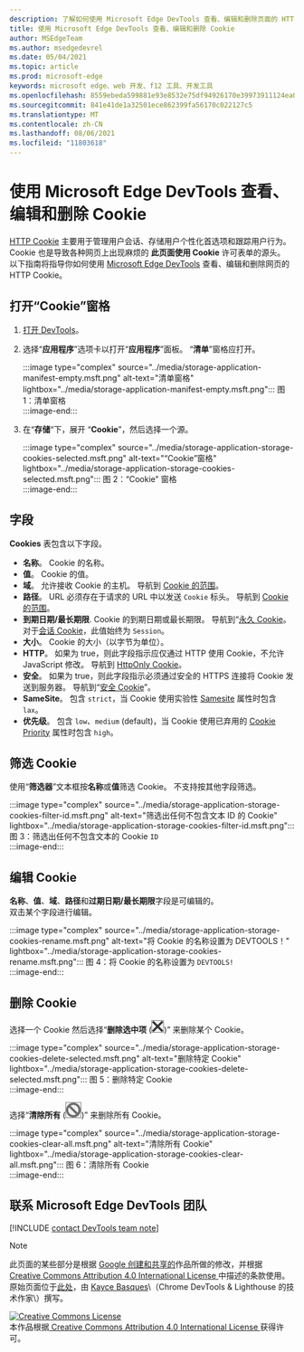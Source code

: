 ```yaml
---
description: 了解如何使用 Microsoft Edge DevTools 查看、编辑和删除页面的 HTTP Cookie。
title: 使用 Microsoft Edge DevTools 查看、编辑和删除 Cookie
author: MSEdgeTeam
ms.author: msedgedevrel
ms.date: 05/04/2021
ms.topic: article
ms.prod: microsoft-edge
keywords: microsoft edge、web 开发、f12 工具、开发工具
ms.openlocfilehash: 8559ebeda599881e93e8532e75df94926170e39973911124ea0de576fdf1bd67
ms.sourcegitcommit: 841e41de1a32501ece862399fa56170c022127c5
ms.translationtype: MT
ms.contentlocale: zh-CN
ms.lasthandoff: 08/06/2021
ms.locfileid: "11803618"
---
```

<!-- Copyright Kayce Basques 

   Licensed under the Apache License, Version 2.0 (the "License");
   you may not use this file except in compliance with the License.
   You may obtain a copy of the License at

       https://www.apache.org/licenses/LICENSE-2.0

   Unless required by applicable law or agreed to in writing, software
   distributed under the License is distributed on an "AS IS" BASIS,
   WITHOUT WARRANTIES OR CONDITIONS OF ANY KIND, either express or implied.
   See the License for the specific language governing permissions and
   limitations under the License.  -->
# <a name="view-edit-and-delete-cookies-with-microsoft-edge-devtools"></a>使用 Microsoft Edge DevTools 查看、编辑和删除 Cookie  

[HTTP Cookie][MDNHTTPCookies] 主要用于管理用户会话、存储用户个性化首选项和跟踪用户行为。  Cookie 也是导致各种网页上出现麻烦的 **此页面使用 Cookie** 许可表单的源头。  以下指南将指导你如何使用 [Microsoft Edge DevTools][MicrosoftEdgeDevTools] 查看、编辑和删除网页的 HTTP Cookie。  

## <a name="open-the-cookies-pane"></a>打开“Cookie”窗格  

1.  [打开 DevTools][DevToolsOpen]。  
1.  选择“**应用程序**”选项卡以打开“**应用程序**”面板。  “**清单**”窗格应打开。  
    
    :::image type="complex" source="../media/storage-application-manifest-empty.msft.png" alt-text="清单窗格" lightbox="../media/storage-application-manifest-empty.msft.png":::
       图 1：清单窗格  
    :::image-end:::  

1.  在“**存储**“下，展开 “**Cookie**”，然后选择一个源。  
    
    :::image type="complex" source="../media/storage-application-storage-cookies-selected.msft.png" alt-text="“Cookie”窗格" lightbox="../media/storage-application-storage-cookies-selected.msft.png":::
       图 2：“Cookie” 窗格  
    :::image-end:::  

## <a name="fields"></a>字段  

**Cookies** 表包含以下字段。  

*   **名称**。  Cookie 的名称。  
*   **值**。  Cookie 的值。  
*   **域**。  允许接收 Cookie 的主机。  导航到 [Cookie 的范围][MDNHTTPCookiesScope]。  
*   **路径**。  URL 必须存在于请求的 URL 中以发送 `Cookie` 标头。  导航到 [Cookie 的范围][MDNHTTPCookiesScope]。  
*   **到期日期/最长期限**.  Cookie 的到期日期或最长期限。  导航到“[永久 Cookie][MDNHTTPCookiesPermanent]。  对于[会话 Cookie][MDNHTTPCookiesSession]，此值始终为 `Session`。  
*   **大小**。  Cookie 的大小（以字节为单位）。  
*   **HTTP**。  如果为 true，则此字段指示应仅通过 HTTP 使用 Cookie，不允许 JavaScript 修改。  导航到 [HttpOnly Cookie][MDNHTTPCookiesSecure]。  
*   **安全**。  如果为 true，则此字段指示必须通过安全的 HTTPS 连接将 Cookie 发送到服务器。  导航到“[安全 Cookie][MDNHTTPCookiesSecure]”。  
*   **SameSite**。  包含 `strict`，当 Cookie 使用实验性 [Samesite][MDNHTTPCookiesSamesite] 属性时包含 `lax`。  
*   **优先级**。  包含 `low`、`medium` \(default\)，当 Cookie 使用已弃用的 [Cookie Priority][ChromiumIssue232693] 属性时包含 `high`。

## <a name="filter-cookies"></a>筛选 Cookie  

使用“**筛选器**”文本框按**名称**或**值**筛选 Cookie。  不支持按其他字段筛选。  

:::image type="complex" source="../media/storage-application-storage-cookies-filter-id.msft.png" alt-text="筛选出任何不包含文本 ID 的 Cookie" lightbox="../media/storage-application-storage-cookies-filter-id.msft.png":::
   图 3：筛选出任何不包含文本的 Cookie `ID`  
:::image-end:::  

## <a name="edit-a-cookie"></a>编辑 Cookie  

**名称**、**值**、**域**、**路径**和**过期日期/最长期限**字段是可编辑的。  
双击某个字段进行编辑。  

:::image type="complex" source="../media/storage-application-storage-cookies-rename.msft.png" alt-text="将 Cookie 的名称设置为 DEVTOOLS！" lightbox="../media/storage-application-storage-cookies-rename.msft.png":::
   图 4：将 Cookie 的名称设置为 `DEVTOOLS!`  
:::image-end:::  

## <a name="delete-cookies"></a>删除 Cookie  

选择一个 Cookie 然后选择“**删除选中项** (![删除选中项](../media/delete-icon.msft.png)\)” 来删除某个 Cookie。  

:::image type="complex" source="../media/storage-application-storage-cookies-delete-selected.msft.png" alt-text="删除特定 Cookie" lightbox="../media/storage-application-storage-cookies-delete-selected.msft.png":::
   图 5：删除特定 Cookie  
:::image-end:::  

选择“**清除所有** (![清除所有](../media/clear-icon.msft.png)\)” 来删除所有 Cookie。  

:::image type="complex" source="../media/storage-application-storage-cookies-clear-all.msft.png" alt-text="清除所有 Cookie" lightbox="../media/storage-application-storage-cookies-clear-all.msft.png":::
   图 6：清除所有 Cookie  
:::image-end:::  

## <a name="getting-in-touch-with-the-microsoft-edge-devtools-team"></a>联系 Microsoft Edge DevTools 团队  

[!INCLUDE [contact DevTools team note](../includes/contact-devtools-team-note.md)]  

<!-- links -->  

[MicrosoftEdgeDevTools]: /microsoft-edge/devtools-guide-chromium "Microsoft Edge (Chromium) 开发人员工具"  
[DevToolsOpen]: /microsoft-edge/devtools-guide-chromium/open "打开 Microsoft Edge DevTools"  

[ChromiumIssue232693]: https://bugs.chromium.org/p/chromium/issues/detail?id=232693 "Chromium 问题 232693：实现 Cookie 优先字段 | Chromium Bug"  

[MDNHTTPCookies]: https://developer.mozilla.org/docs/Web/HTTP/Cookies "HTTP cookie | MDN"  
[MDNHTTPCookiesPermanent]: https://developer.mozilla.org/docs/Web/HTTP/Cookies#Permanent_cookies "HTTP Cookie - 永久 cookie | MDN"  
[MDNHTTPCookiesSamesite]: https://developer.mozilla.org/docs/Web/HTTP/Cookies#SameSite_cookies "HTTP Cookie - SameSite cookie | MDN"  
[MDNHTTPCookiesScope]: https://developer.mozilla.org/docs/Web/HTTP/Cookies#Scope_of_cookies "HTTP Cookie - Cookie | MDN"  
[MDNHTTPCookiesSecure]: https://developer.mozilla.org/docs/Web/HTTP/Cookies#Secure_and_HttpOnly_cookies "HTTP Cookie - 安全和 HttpOnly Cookie | MDN"  
[MDNHTTPCookiesSession]: https://developer.mozilla.org/docs/Web/HTTP/Cookies#Session_cookies "HTTP Cookie - 会话 cookie | MDN"  

> [!NOTE]
> 此页面的某些部分是根据 [Google 创建和共享的][GoogleSitePolicies]作品所做的修改，并根据[ Creative Commons Attribution 4.0 International License ][CCA4IL]中描述的条款使用。  
> 原始页面位于[此处](https://developers.google.com/web/tools/chrome-devtools/storage/cookies)，由 [Kayce Basques][KayceBasques]\（Chrome DevTools \& Lighthouse 的技术作家\）撰写。  

[![Creative Commons License][CCby4Image]][CCA4IL]  
本作品根据[ Creative Commons Attribution 4.0 International License ][CCA4IL]获得许可。  

[CCA4IL]: https://creativecommons.org/licenses/by/4.0  
[CCby4Image]: https://i.creativecommons.org/l/by/4.0/88x31.png  
[GoogleSitePolicies]: https://developers.google.com/terms/site-policies  
[KayceBasques]: https://developers.google.com/web/resources/contributors#kayce-basques  
